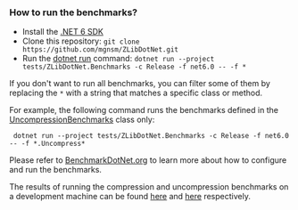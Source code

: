 ### How to run the benchmarks?

- Install the [.NET 6 SDK](https://dotnet.microsoft.com/en-us/download/dotnet/6.0)
- Clone this repository: `git clone https://github.com/mgnsm/ZLibDotNet.git`
- Run the [dotnet run](https://docs.microsoft.com/en-us/dotnet/core/tools/dotnet-run) command: `dotnet run --project tests/ZLibDotNet.Benchmarks -c Release -f net6.0 -- -f *`

 If you don't want to run all benchmarks, you can filter some of them by replacing the `*` with a string that matches a specific class or method.
 
 For example, the following command runs the benchmarks defined in the [UncompressionBenchmarks](UncompressionBenchmarks.cs) class only:
    
     dotnet run --project tests/ZLibDotNet.Benchmarks -c Release -f net6.0 -- -f *.Uncompress*

Please refer to [BenchmarkDotNet.org](https://benchmarkdotnet.org/index.html) to learn more about how to configure and run the benchmarks.

The results of running the compression and uncompression benchmarks on a development machine can be found [here](CompressionBenchmarks-report.md) and [here](UncompressionBenchmarks-report.md) respectively.